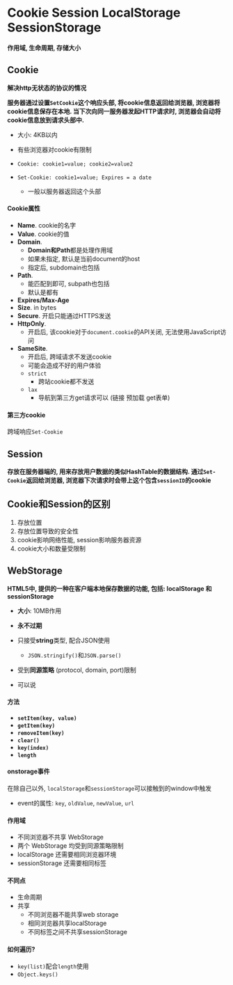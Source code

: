 # Cookie Session LocalStorage SessionStorage

**作用域, 生命周期, 存储大小**



## Cookie

**解决http无状态的协议的情况**

**服务器通过设置`SetCookie`这个响应头部, 将cookie信息返回给浏览器, 浏览器将cookie信息保存在本地. 当下次向同一服务器发起HTTP请求时, 浏览器会自动将cookie信息放到请求头部中.**

- 大小: 4KB以内
- 有些浏览器对cookie有限制



- `Cookie: cookie1=value; cookie2=value2`
- `Set-Cookie: cookie1=value; Expires = a date`
  - 一般以服务器返回这个头部



#### Cookie属性

- **Name**.  cookie的名字
- **Value**. cookie的值
- **Domain**. 
  - **Domain和Path**都是处理作用域
  - 如果未指定, 默认是当前document的host
  - 指定后, subdomain也包括
- **Path**.
  - 能匹配到即可, subpath也包括
  - 默认是都有
- **Expires/Max-Age**
- **Size**. in bytes
- **Secure**. 开启只能通过HTTPS发送
- **HttpOnly**. 
  - 开启后, 该cookie对于`document.cookie`的API关闭, 无法使用JavaScript访问
- **SameSite**. 
  - 开启后, 跨域请求不发送cookie
  - 可能会造成不好的用户体验
  - `strict`
    - 跨站cookie都不发送
  - `lax`
    - 导航到第三方get请求可以 (链接 预加载 get表单)



#### 第三方cookie

跨域响应`Set-Cookie`



## Session

**存放在服务器端的, 用来存放用户数据的类似HashTable的数据结构. 通过`Set-Cookie`返回给浏览器, 浏览器下次请求时会带上这个包含`sessionID`的cookie**



## Cookie和Session的区别

1. 存放位置
2. 存放位置导致的安全性
3. cookie影响网络性能, session影响服务器资源
4. cookie大小和数量受限制





## WebStorage

**HTML5中, 提供的一种在客户端本地保存数据的功能, 包括: localStorage 和 sessionStorage**



- **大小**: 10MB作用
- **永不过期**

- 只接受**string**类型, 配合JSON使用
  - `JSON.stringify()`和`JSON.parse()`
- 受到**同源策略** (protocol, domain, port)限制
- 可以说



#### 方法

- **`setItem(key, value)`**
- **`getItem(key)`**
- **`removeItem(key)`**
- **`clear()`**
- **`key(index)`**
- **`length`**



#### onstorage事件

在除自己以外, `localStorage`和`sessionStorage`可以接触到的window中触发

- event的属性: `key`, `oldValue`, `newValue`, `url`



#### 作用域

- 不同浏览器不共享 WebStorage
- 两个 WebStorage 均受到同源策略限制
- localStorage 还需要相同浏览器环境
- sessionStorage 还需要相同标签



#### 不同点

- 生命周期
- 共享
  - 不同浏览器不能共享web storage
  - 相同浏览器共享localStorage
  - 不同标签之间不共享sessionStorage



#### 如何遍历?

- `key(list)`配合`length`使用
- `Object.keys()`

